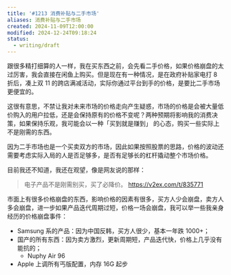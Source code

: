 ```yaml
---
title: '#1213 消费补贴与二手市场'
aliases: 消费补贴与二手市场
created: 2024-11-09T12:00:00
modified: 2024-12-24T09:18:24
status:
  - writing/draft
---
```


跟很多精打细算的人一样，我在买东西之前，会先看二手价格，如果价格崩盘的太过厉害，我会直接在闲鱼上购买。但是现在有一种情况，是在政府补贴家电打 8 折后，凑上双 11 的跨店满减活动，实际你通过平台到手的价格，是要比二手市场更便宜的。

这很有意思，不禁让我对未来市场的价格走向产生疑惑，市场的价格是会被大量低价购入的用户拉低，还是会保持原有的价格不变呢？两种预期将影响我的消费决策，如果保持乐观，我可能会以一种「买到就是赚到」 的心态，购买一些实际上不是刚需的东西。

因为二手市场也是一个买卖双方的市场，因此如果按照股票的思路，价格的波动还需要考虑实际入局的人是否足够多，是否有足够长的杠杆撬动整个市场价格。

目前我还不知道，我还在观望，像是网友说的那样：

> 电子产品不是刚需别买，买了必降价。
  https://v2ex.com/t/835771

市面上有很多价格崩盘的东西，影响价格的因素有很多，买方人少会崩盘，卖方人多会崩盘，进一步如果产品迭代周期过短，价格一场会崩盘，我可以举一些我亲身经历的价格崩盘事件：

  - Samsung 系的产品：因为中国反韩，买方人很少，基本一年跌 1000+；
  - 国产的所有东西：因为卖方激烈，更新周期短，产品迭代快，价格上几乎没有能抗的；
    - Nuphy Air 96
  - Apple 上调所有丐版配置，内存 16G 起步
